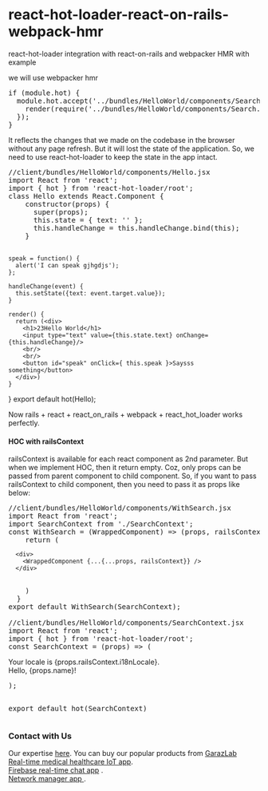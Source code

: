 # react-hot-loader-react-on-rails-webpack-hmr
react-hot-loader integration with react-on-rails and webpacker HMR with example

we will use webpacker hmr 
<pre>
if (module.hot) {
  module.hot.accept('../bundles/HelloWorld/components/Search.jsx', () => {
    render(require('../bundles/HelloWorld/components/Search.jsx').default);
  });
}
</pre>
It reflects the changes that we made on the codebase in the browser without any page refresh. But it will lost the state of the application. So, we need to use react-hot-loader to keep the state in the app intact.
<pre>
//client/bundles/HelloWorld/components/Hello.jsx
import React from 'react';
import { hot } from 'react-hot-loader/root';
class Hello extends React.Component {
    constructor(props) {
      super(props);
      this.state = { text: '' };
      this.handleChange = this.handleChange.bind(this);
    }
  </pre>
    speak = function() {
      alert('I can speak gjhgdjs');
    };
  
    handleChange(event) {
      this.setState({text: event.target.value});
    }
  
    render() {
      return (<div>
        <h1>23Hello World</h1>
        <input type="text" value={this.state.text} onChange={this.handleChange}/>
        <br/>
        <br/>
        <button id="speak" onClick={ this.speak }>Saysss something</button>
      </div>)
    }
  }
export default hot(Hello);

Now rails + react + react_on_rails + webpack + react_hot_loader works perfectly.

<h4>HOC with railsContext</h4>
railsContext is available for each react component as 2nd parameter. But when we implement HOC, then it return empty. Coz, only props can be passed from parent component to child component. So, if you want to pass railsContext to child component, then you need to pass it as props like below:

<pre>
//client/bundles/HelloWorld/components/WithSearch.jsx
import React from 'react';
import SearchContext from './SearchContext';
const WithSearch = (WrappedComponent) => (props, railsContext) => {
    return (
</pre>
      <div>
        <WrappedComponent {...{...props, railsContext}} />
      </div>
 <pre>     
    )
  }
export default WithSearch(SearchContext);

//client/bundles/HelloWorld/components/SearchContext.jsx
import React from 'react';
import { hot } from 'react-hot-loader/root';
const SearchContext = (props) => (
</pre>
  <div className="ui raised segment no padding">
    Your locale is {props.railsContext.i18nLocale}.<br/>
    Hello, {props.name}!
  </div>
<pre>
);

export default hot(SearchContext)
</pre>
<h3>Contact with Us</h3>
Our expertise <a href="http://garazlab.com/2019/03/10/expert-advice-free-technical-consulting-for-online-business-software-website-application-development/" target="_blank">here</a>. 
You can buy our popular products from <a href="https://garazlab.com/shop" target="_blank">GarazLab</a>

<div><a href="http://garazlab.com/product/real-time-health-data-from-every-where/" target="_blank">Real-time medical healthcare IoT app</a>.</div> 
<div><a href="http://garazlab.com/product/wp-firebase-chat-single-user-unlimited-group-realtime-messaging-with-file-share/" target="_blank">Firebase real-time chat app</a> .</div>
<div><a href="http://garazlab.com/product/wp-mikrotik-iot-plugin-for-realtime-network-management/" target="_blank">Network manager app </a>. </div>
